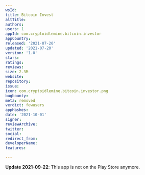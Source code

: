 ```yaml
---
wsId: 
title: Bitcoin Invest
altTitle: 
authors: 
users: 1
appId: com.cryptoidlemine.bitcoin.investor
appCountry: 
released: '2021-07-20'
updated: '2021-07-20'
version: '1.0'
stars: 
ratings: 
reviews: 
size: 2.3M
website: 
repository: 
issue: 
icon: com.cryptoidlemine.bitcoin.investor.png
bugbounty: 
meta: removed
verdict: fewusers
appHashes: 
date: '2021-10-01'
signer: 
reviewArchive: 
twitter: 
social: 
redirect_from: 
developerName: 
features: 

---
```


**Update 2021-09-22**: This app is not on the Play Store anymore.

